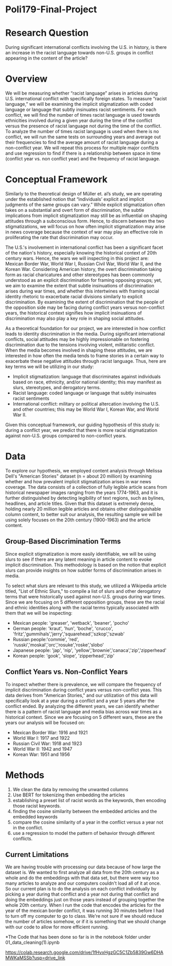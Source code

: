 # Poli179-Final-Project
# Research Question
During significant international conflicts involving the U.S. in history, is there an increase in the racist language towards non-U.S. groups in conflict appearing in the content of the article?
# Overview
We will be measuring whether “racist language” arises in articles during U.S. international conflict with specifically foreign states. To measure “racist language,” we will be examining the implicit stigmatization with coded language or language that subtly insinuates racist sentiments. For each conflict, we will find the number of times racist language is used towards ethnicities involved during a given year during the time of the conflict versus the presence of racist language not during the time of the conflict. To analyze the number of times racist language is used when there is no conflict, we will run the same tests on surrounding years and average out their frequencies to find the average amount of racist language during a non-conflict year. We will repeat this process for multiple major conflicts and use regression to find if there is a relationship between space in time (conflict year vs. non conflict year) and the frequency of racist language.

# Conceptual Framework 
Similarly to the theoretical design of Müller et. al’s study, we are operating under the established notion that “individuals’ explicit and implicit judgments of the same groups can vary.” 
While explicit stigmatization often takes on a substantial and overt form of discrimination, the subtle implications from implicit stigmatization may still be as influential on shaping attitudes through a subconscious form. Hence, to discern between the two stigmatizations, we will focus on how often implicit stigmatization may arise in news coverage because the context of war may play an effective role in proliferating the rate that discrimination may occur.  

The U.S.'s involvement in international conflict has been a significant facet of the nation's history, especially knowing the historical context of 20th century wars. Hence, the wars we will inspecting in this project are: Mexican Border War, World War I, Russian Civil War, World War II, and the Korean War. Considering American history, the overt discrimination taking form as racial charicatures and other stereotypes has been commonly understood as an explicit discrimination for framing opposing groups; yet, we aim to examine the extent that subtle insinuations of discrimination arises during war times, and whether this intertwines with framing social identity rhetoric to exacerbate racial divisions similarly to explicit discrimination. By examining the extent of discrimination that the people of the opposition side may be facing during conflict years versus non-conflict years, the historical context signifies how implicit insinuations of discrimination may also play a key role in shaping social attitudes. 

As a theoretical foundation for our project, we are interested in how conflict leads to identity discrimination in the media. During significant international conflicts, social attitudes may be highly impressionable on fostering discrimination due to the tensions involving violent, militaristic conflict. When the media becomes involved in shaping these attitudes, we are interested in how often the media tends to frame stories in a certain way to exacerbate these negative attitudes through racist language. Thus, here are key terms we will be utilizing in our study:
* Implicit stigmatization: language that discriminates against individuals based on race, ethnicity, and/or national identity; this may manifest as slurs, stereotypes, and derogatory terms. 
* Racist language: coded language or language that subtly insinuates racist sentiments
* International conflict: military or political altercation involving the U.S. and other countries; this may be World War I, Korean War, and World War II. 
     
Given this conceptual framework, our guiding hypothesis of this study is: during a conflict year, we predict that there is more racial stigmatization against non-U.S. groups compared to non-conflict years. 


# Data
To explore our hypothesis, we employed content analysis through Melissa Dell's "American Stories" dataset (n = about 20 million) by examining whether and how prevalent implicit stigmatization arises in war news coverage. The data consists of a collection of fully legible article scans from historical newspaper images ranging from the years 1774-1963, and it is further distinguished by detecting legibility of text regions, such as bylines, headlines, and article titles. Given that this dataset is extremely dense, holding nearly 20 million legible articles and obtains other distinguishable column content, to better suit our analysis, the resulting sample we will be using solely focuses on the 20th century (1900-1963) and the article content. 

## Group-Based Discrimination Terms
Since explicit stigmatization is more easily identifiable, we will be using slurs to see if there are any latent meaning in article content to evoke implicit discrimination. This methodology is based on the notion that explicit slurs can provide insights on how subtler forms of discrimination arises in media. 

To select what slurs are relevant to this study, we utilized a Wikipedia article titled, "List of Ethnic Slurs," to compile a list of slurs and other derogatory terms that were historically used against non-U.S. groups during war times. Since we are focusing on 5 different opposition groups, these are the racial and ethnic identities along with the racial terms typically associated with them that we will be inspecting: 
* Mexican people: 'greaser', 'wetback', 'beaner', 'pocho'
* German people: 'kraut', 'hun', 'boche', 'crucco', 'fritz','gummihals','jerry','squarehead','szkop','szwab'
* Russian people:'commie', 'red', 'russki','moskal','orc','rosuke','roske','slobo'
* Japanese people: 'jap', 'nip', 'yellow','brownie','canaca','zip','zipperhead'
* Korean people: 'gook', 'slope', 'zipperhead','zip'
     
## Conflict Years vs. Non-Conflict Years
To inspect whether there is prevalence, we will compare the frequency of implicit discrimination during conflict years versus non-conflict yeas. This data derives from "American Stories," and our utilization of this data will specifically look at a year during a conflict and a year 5 years after the conflict ended. By analyzing the different years, we can identify whether there is a pattern of racist language and media bias across war times as a historical context. Since we are focusing on 5 different wars, these are the years our analysis will be focused on:
* Mexican Border War: 1916 and 1921
* World War I: 1917 and 1922
* Russian Civil War: 1918 and 1923
* World War II: 1942 and 1947
* Korean War: 1951 and 1956

# Methods
1. We clean the data by removing the unwanted columns
2. Use BERT for tokenizing then embedding the articles
3. establishing a preset list of racist words as the keywords, then encoding those racist keywords.
4. finding the cosine similarity between the embedded articles and the embedded keywords
5. compare the cosine similarity of a year in the conflict versus a year not in the conflict.
6. use a regression to model the pattern of behavior through different conflicts.
## Current Limitations
We are having trouble with processing our data because of how large the dataset is. We wanted to first analyze all data from the 20th century as a whole and do the embeddings with that data set, but there were way too many articles to analyze and our computers couldn't load all of it at once. So our current plan is to do the analysis on each conflict individually by picking a year during that conflict and a year not during that conflict and doing the embeddings just on those years instead of grouping together the whole 20th century. When I run the code that encodes the articles for the year of the mexican border conflict, it was running 30 minutes before I had to turn off my computer to go to class. We're not sure if we should reduce the number of articles somehow, or if it is something that we should change with our code to allow for more efficient running.

*The Code that has been done so far is in the notebook folder under 01_data_cleaning(1).ipynb

https://colab.research.google.com/drive/1fHvxHgzGC5C1Zb5839Gw6DHAMWKaMSSb?usp=drive_link
